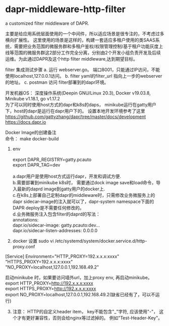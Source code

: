 # dapr-middleware-http-filter
a customized filter middleware of DAPR.

主要是给应用系统层面使用的一个中间件，所以适应场景是很专注的，不考虑过多横向扩展性。
这里使用的场景是这样的，构建一套适应多租户使用的类SAAS系统，需要把业务范围的微服务群和多租户鉴权/权限管理控制/基于租户功能灰度上线等范围的微服务群这2部分工作完全分离，分别由2个开发小组负责开发及后续运维。为此通过DAPR及这个http filter middleware,达到期望目标。

filter 集成测试步骤
a. 运行 webserver.go。 端口8001，只能通过IP访问，不能使用localhost,127.0.0.1访问。
b. filter yaml的filter_url 指向上一步的webserver的地址。
c. postman 访问 filter部署到的dapr环境。


开发机器OS： 深度操作系统(Deepin GNU/Linux 20.3), Docker v19.03.8, Minikube v1.18.1, go v1.17.2<br>
为了可以同时使用host方式的dapr和k8s的daps， minikube运行在gatty用户下，host的dapr是运行在dapr用户下的。
设置本地开发环境参考了这里<br>
    https://github.com/gattyzhang/dapr/tree/master/docs/development<br>
    https://docs.dapr.io


Docker Image的创建备注<br>
命令： make docker-build
1. env<br>   
        export DAPR_REGISTRY=gatty.pcauto<br>
        export DAPR_TAG=dev<br><br>
        a.dapr用户是使用host方式运行dapr，开发和调试方便.<br>
        b.需要部署到minikube k8s时， 需要通过dock image save和load命令，导入最新的daprd image到gatty用户的docker上.<br>
        c.在k8s上部署自己定制dapr的middleware时，只需修改业务微服务上的dapr sidecar-image的注入就可以了，dapr-system namespace下面的DAPR deploy是不需要任何修改的。<br>
        d.业务微服务注入包含filter的daprd的写法：<br>
                annotations:<br>
                dapr.io/sidecar-image: gatty.pcauto:dev...<br>
                dapr.io/sidecar-listen-addresses: 0.0.0.0


2. docker 设置
sudo vi /etc/systemd/system/docker.service.d/http-proxy.conf

[Service]
Environment="HTTP_PROXY=192.x.x.x:xxxx" "HTTPS_PROXY=192.x.x.x:xxxx" "NO_PROXY=localhost,127.0.0.1,192.168.49.2"

启动minikube 时，如果要访问墙外url，加上proxy env, 再启动minikube。<br>
export HTTP_PROXY=http://192.x.x.x:xxxx<br>
export HTTPS_PROXY=http://192.x.x.x:xxxx<br>
export NO_PROXY=localhost,127.0.0.1,192.168.49.2(缺省已经有了，可以不运行)<br>


3. 注意：
HTTP的自定义header item， key不能包含"_"字符, 应该使用"-"， 这个才有更好兼容性，否则会给nginx等过滤掉的。 例如"Test-Header-Key"。
